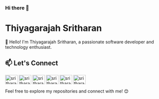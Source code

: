 ### Hi there 👋

# Thiyagarajah Sritharan

👋 Hello! I'm Thiyagarajah Sritharan, a passionate software developer and technology enthusiast.

<!-- ## 🔧 Technologies & Tools

- **Languages:** [List programming languages you are proficient in]
- **Frameworks:** [List frameworks you have experience with, e.g., Laravel, React]
- **Tools:** [Mention any tools or technologies you frequently use]

## 🌱 Currently Learning

I am currently exploring [mention any current learning goals, e.g., machine learning, cloud computing].

## 🚀 Projects

- [Project Name 1](Link to Project 1): Brief description.
- [Project Name 2](Link to Project 2): Brief description.

## 📈 GitHub Stats

<p><img align="left" src="https://github-readme-stats.vercel.app/api/top-langs?username=sksritharan&show_icons=true&locale=en&layout=compact" alt="sksritharan" /></p>

<p>&nbsp;<img align="center" src="https://github-readme-stats.vercel.app/api?username=sksritharan&show_icons=true&locale=en" alt="sksritharan" /></p>

<p><img align="center" src="https://github-readme-streak-stats.herokuapp.com/?user=sksritharan&" alt="sksritharan" /></p> -->

## 📫 Let's Connect

<p align="left">
<a href="https://linkedin.com/in/sritharansk" target="blank"><img align="center" src="https://raw.githubusercontent.com/rahuldkjain/github-profile-readme-generator/master/src/images/icons/Social/linked-in-alt.svg" alt="sritharansk" height="30" width="40" /></a>
<a href="https://twitter.com/sritharansk" target="blank"><img align="center" src="https://raw.githubusercontent.com/rahuldkjain/github-profile-readme-generator/master/src/images/icons/Social/twitter.svg" alt="sritharansk" height="30" width="40" /></a>
<a href="https://fb.com/sritharansk" target="blank"><img align="center" src="https://raw.githubusercontent.com/rahuldkjain/github-profile-readme-generator/master/src/images/icons/Social/facebook.svg" alt="sritharansk" height="30" width="40" /></a>
<a href="https://instagram.com/sritharansk" target="blank"><img align="center" src="https://raw.githubusercontent.com/rahuldkjain/github-profile-readme-generator/master/src/images/icons/Social/instagram.svg" alt="sritharansk" height="30" width="40" /></a>
<a href="https://www.youtube.com/c/sritharan thiyagarajah" target="blank"><img align="center" src="https://raw.githubusercontent.com/rahuldkjain/github-profile-readme-generator/master/src/images/icons/Social/youtube.svg" alt="sritharan thiyagarajah" height="30" width="40" /></a>
<a href="https://www.leetcode.com/sritharansk" target="blank"><img align="center" src="https://raw.githubusercontent.com/rahuldkjain/github-profile-readme-generator/master/src/images/icons/Social/leet-code.svg" alt="sritharansk" height="30" width="40" /></a>
</p>

Feel free to explore my repositories and connect with me! 😊
